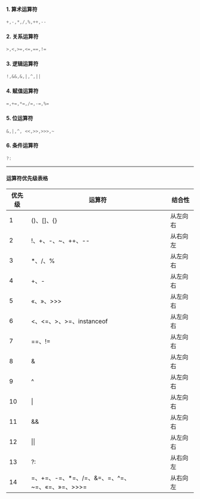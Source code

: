 #### 1. 算术运算符

```java
+,-,*,/,%,++,--
```

#### 2. 关系运算符

```java
>,<,>=,<=,==,!=
```

#### 3. 逻辑运算符
```java
!,&&,&,|,^,||
```


#### 4. 赋值运算符

```java
=,+=,*=,/=,-=,%=
```

#### 5. 位运算符
```java
&,|,^, <<,>>,>>>,~
```


#### 6. 条件运算符

```java
?:
```

-----

#### 运算符优先级表格

| 优先级 | 运算符                                         | 结合性   |
| ------ | ---------------------------------------------- | -------- |
| 1      | ()、[]、{}                                     | 从左向右 |
| 2      | !、+、-、~、++、--                             | 从右向左 |
| 3      | *、/、%                                        | 从左向右 |
| 4      | +、-                                           | 从左向右 |
| 5      | «、»、>>>                                      | 从左向右 |
| 6      | <、<=、>、>=、instanceof                       | 从左向右 |
| 7      | ==、!=                                         | 从左向右 |
| 8      | &                                              | 从左向右 |
| 9      | ^                                              | 从左向右 |
| 10     | \|                                             | 从左向右 |
| 11     | &&                                             | 从左向右 |
| 12     | \|\|                                           | 从左向右 |
| 13     | ?:                                             | 从右向左 |
| 14     | =、+=、-=、*=、/=、&=、=、^=、~=、«=、»=、>>>= | 从右向左 |

